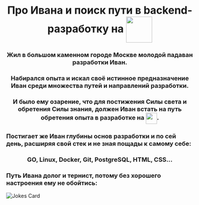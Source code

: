 <div id="header" align="center">
    <h1>Про Ивана и поиск пути в backend-разработку на <img src="https://cdn.jsdelivr.net/gh/devicons/devicon@latest/icons/go/go-original-wordmark.svg" width="70" height="70" align="center"/></h1>
    <h3>Жил в большом каменном городе Москве молодой падаван разработки Иван.</h3> <h3>Набирался опыта и искал своё истинное предназначение Иван среди множества путей и направлений разработки.</h3>
    <h3>И было ему озарение, что для постижения Силы света и обретения Силы знания, должен Иван встать на путь обретения опыта в разработке на <img src="https://cdn.jsdelivr.net/gh/devicons/devicon@latest/icons/go/go-original-wordmark.svg" width="30" height="30" align="center"/>.</h3>
</div>

<h3>Постигает же Иван глубины основ разработки и по сей день, расширяя свой стек и не зная пощады к самому себе:</h3>
<div align="center">
    <h3>GO, Linux, Docker, Git, PostgreSQL, HTML, CSS...</h3>
</div>
<h3>Путь Ивана долог и тернист, потому без хорошего настроения ему не обойтись:</h3>

<img src="https://readme-jokes.vercel.app/api?hideBorder&theme=cobalt&qColor=%23944bcc&aColor=%23bbdb51" alt="Jokes Card" />

